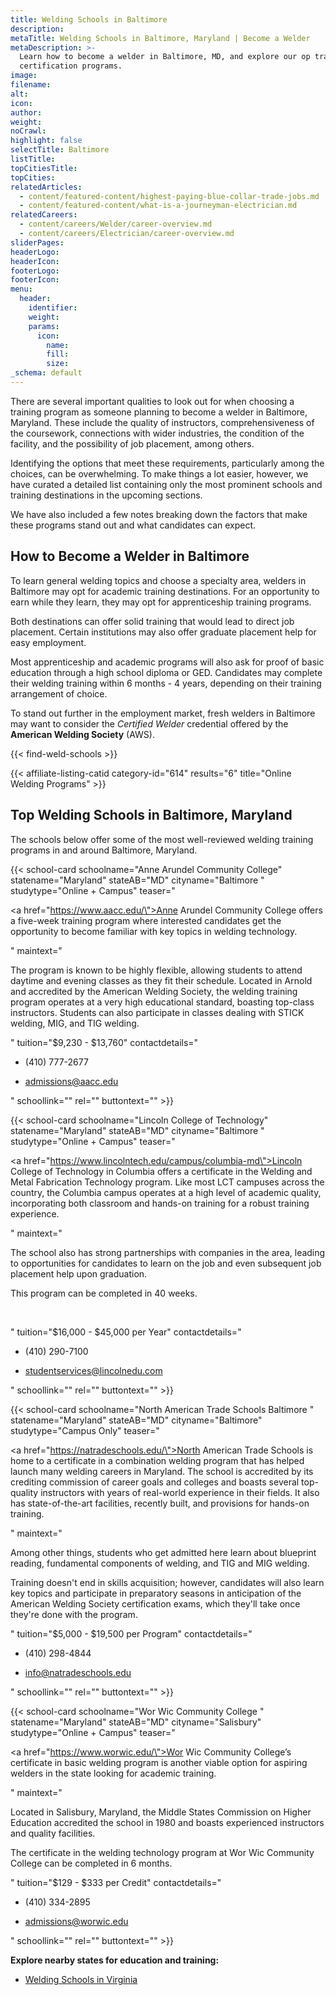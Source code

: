 ```yaml
---
title: Welding Schools in Baltimore
description:
metaTitle: Welding Schools in Baltimore, Maryland | Become a Welder
metaDescription: >-
  Learn how to become a welder in Baltimore, MD, and explore our op training and
  certification programs.
image:
filename:
alt:
icon:
author:
weight:
noCrawl:
highlight: false
selectTitle: Baltimore
listTitle:
topCitiesTitle:
topCities:
relatedArticles:
  - content/featured-content/highest-paying-blue-collar-trade-jobs.md
  - content/featured-content/what-is-a-journeyman-electrician.md
relatedCareers:
  - content/careers/Welder/career-overview.md
  - content/careers/Electrician/career-overview.md
sliderPages:
headerLogo:
headerIcon:
footerLogo:
footerIcon:
menu:
  header:
    identifier:
    weight:
    params:
      icon:
        name:
        fill:
        size:
_schema: default
---
```

There are several important qualities to look out for when choosing a training program as someone planning to become a welder in Baltimore, Maryland. These include the quality of instructors, comprehensiveness of the coursework, connections with wider industries, the condition of the facility, and the possibility of job placement, among others.

Identifying the options that meet these requirements, particularly among the choices, can be overwhelming. To make things a lot easier, however, we have curated a detailed list containing only the most prominent schools and training destinations in the upcoming sections.

We have also included a few notes breaking down the factors that make these programs stand out and what candidates can expect.

## **How to Become a Welder in Baltimore**

To learn general welding topics and choose a specialty area, welders in Baltimore may opt for academic training destinations. For an opportunity to earn while they learn, they may opt for apprenticeship training programs.

Both destinations can offer solid training that would lead to direct job placement. Certain institutions may also offer graduate placement help for easy employment.

Most apprenticeship and academic programs will also ask for proof of basic education through a high school diploma or GED. Candidates may complete their welding training within 6 months - 4 years, depending on their training arrangement of choice.

To stand out further in the employment market, fresh welders in Baltimore may want to consider the *Certified Welder* credential offered by the **American Welding Society** (AWS).

{{< find-weld-schools >}}

{{< affiliate-listing-catid category-id="614" results="6" title="Online Welding Programs" >}}

## **Top Welding Schools in Baltimore, Maryland**

The schools below offer some of the most well-reviewed welding training programs in and around Baltimore, Maryland.

{{< school-card schoolname="Anne Arundel Community College" statename="Maryland" stateAB="MD" cityname="Baltimore " studytype="Online + Campus" teaser="<p><a href=\"https://www.aacc.edu/\">Anne Arundel Community College</a> offers a five-week training program where interested candidates get the opportunity to become familiar with key topics in welding technology.</p>" maintext="<p>The program is known to be highly flexible, allowing students to attend daytime and evening classes as they fit their schedule. Located in Arnold and accredited by the American Welding Society, the welding training program operates at a very high educational standard, boasting top-class instructors. Students can also participate in classes dealing with STICK welding, MIG, and TIG welding.</p>" tuition="$9,230 - $13,760" contactdetails="<ul><li><p>(410) 777-2677</p></li><li><p>admissions@aacc.edu</p></li></ul>" schoollink="" rel="" buttontext="" >}}

{{< school-card schoolname="Lincoln College of Technology" statename="Maryland" stateAB="MD" cityname="Baltimore " studytype="Online + Campus" teaser="<p><a href=\"https://www.lincolntech.edu/campus/columbia-md\">Lincoln College of Technology</a> in Columbia offers a certificate in the Welding and Metal Fabrication Technology program. Like most LCT campuses across the country, the Columbia campus operates at a high level of academic quality, incorporating both classroom and hands-on training for a robust training experience.</p>" maintext="<p>The school also has strong partnerships with companies in the area, leading to opportunities for candidates to learn on the job and even subsequent job placement help upon graduation.</p><p>This program can be completed in 40 weeks.</p><p><br /></p>" tuition="$16,000 - $45,000 per Year" contactdetails="<ul><li><p>(410) 290-7100</p></li><li><p>studentservices@lincolnedu.com</p></li></ul>" schoollink="" rel="" buttontext="" >}}

{{< school-card schoolname="North American Trade Schools Baltimore " statename="Maryland" stateAB="MD" cityname="Baltimore" studytype="Campus Only" teaser="<p><a href=\"https://natradeschools.edu/\">North American Trade Schools</a> is home to a certificate in a combination welding program that has helped launch many welding careers in Maryland. The school is accredited by its crediting commission of career goals and colleges and boasts several top-quality instructors with years of real-world experience in their fields. It also has state-of-the-art facilities, recently built, and provisions for hands-on training.</p>" maintext="<p>Among other things, students who get admitted here learn about blueprint reading, fundamental components of welding, and TIG and MIG welding.</p><p>Training doesn't end in skills acquisition; however, candidates will also learn key topics and participate in preparatory seasons in anticipation of the American Welding Society certification exams, which they'll take once they're done with the program.</p>" tuition="$5,000 - $19,500 per Program" contactdetails="<ul><li><p>(410) 298-4844</p></li><li><p>info@natradeschools.edu</p></li></ul>" schoollink="" rel="" buttontext="" >}}

{{< school-card schoolname="Wor Wic Community College " statename="Maryland" stateAB="MD" cityname="Salisbury" studytype="Online + Campus" teaser="<p><a href=\"https://www.worwic.edu/\">Wor Wic Community College’s</a> certificate in basic welding program is another viable option for aspiring welders in the state looking for academic training.</p>" maintext="<p>Located in Salisbury, Maryland, the Middle States Commission on Higher Education accredited the school in 1980 and boasts experienced instructors and quality facilities.</p><p>The certificate in the welding technology program at Wor Wic Community College can be completed in 6 months.</p>" tuition="$129 - $333 per Credit" contactdetails="<ul><li><p>(410) 334-2895</p></li><li><p>admissions@worwic.edu</p></li></ul>" schoollink="" rel="" buttontext="" >}}

**Explore nearby states for education and training:**

* [Welding Schools in Virginia](https://toptradeschools.com/near-you/welder/virginia/)